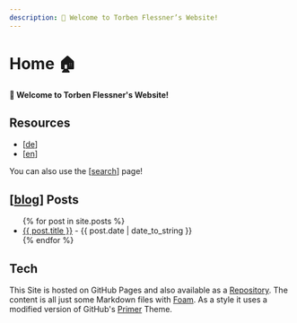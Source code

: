 ```yaml
---
description: 👋 Welcome to Torben Flessner’s Website!
---
```


# Home 🏠
**👋 Welcome to Torben Flessner's Website!**

## Resources
- [[de]]
- [[en]]

You can also use the [[search]] page!

## [[blog]] Posts
<ul>
    {% for post in site.posts %}
        <li><a href="{{ post.url | absolute_url | remove: '.html' }}">{{ post.title }}</a> - {{ post.date | date_to_string }}</li>
    {% endfor %}
</ul>

## Tech
This Site is hosted on GitHub Pages and also available as a [Repository](https://github.com/flessner/site).
The content is all just some Markdown files with [Foam](https://foambubble.github.io/foam/).
As a style it uses a modified version of GitHub's [Primer](https://github.com/pages-themes/primer) Theme.

[//begin]: # "Autogenerated link references for markdown compatibility"
[de]: de.md "Wissensbasis"
[en]: en.md "Knowledge Base"
[search]: search.md "Search 🔎"
[blog]: blog.md "Blog"
[//end]: # "Autogenerated link references"